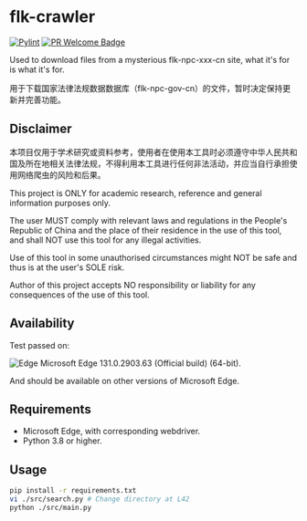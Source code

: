 # flk-crawler
[![Pylint](https://github.com/hamishzx/flk-crawler/actions/workflows/pylint.yml/badge.svg)](https://github.com/hamishzx/flk-crawler/actions/workflows/pylint.yml)
[![PR Welcome Badge](https://badgen.net/https/pr-welcome-badge.vercel.app/api/badge/hamishzx/flk-crawler)](https://github.com/hamishzx/flk-crawler/issues?q=archived:false+is:issue+is:open+sort:updated-desc+label%3A%22help%20wanted%22%2C%22good%20first%20issue%22)

Used to download files from a mysterious flk-npc-xxx-cn site, what it's for is what it's for.

用于下载国家法律法规数据数据库（flk-npc-gov-cn）的文件，暂时决定保持更新并完善功能。
## Disclaimer

本项目仅用于学术研究或资料参考，使用者在使用本工具时必须遵守中华人民共和国及所在地相关法律法规，不得利用本工具进行任何非法活动，并应当自行承担使用网络爬虫的风险和后果。

This project is ONLY for academic research, reference and general information purposes only.

The user MUST comply with relevant laws and regulations in the People's Republic of China and the place of their residence in the use of this tool, and shall NOT use this tool for any illegal activities.

Use of this tool in some unauthorised circumstances might NOT be safe and thus is at the user's SOLE risk.

Author of this project accepts NO responsibility or liability for any consequences of the use of this tool.

## Availability
Test passed on:

![Edge](https://img.shields.io/badge/Edge-0078D7?style=for-the-badge&logo=Microsoft-edge&logoColor=white) Microsoft Edge 131.0.2903.63 (Official build) (64-bit).

And should be available on other versions of Microsoft Edge.

## Requirements
- Microsoft Edge, with corresponding webdriver.
- Python 3.8 or higher.

## Usage
```sh
pip install -r requirements.txt
vi ./src/search.py # Change directory at L42
python ./src/main.py
```